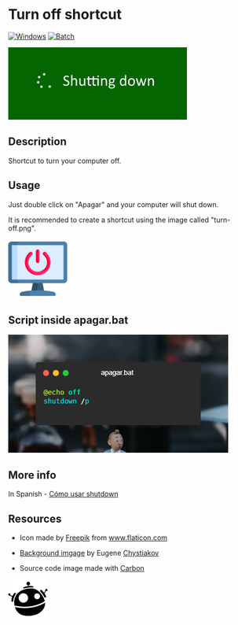 # Turn off shortcut
[![Windows](https://img.shields.io/badge/Windows%20Shortcut-0078D6?style=for-the-badge&logo=windows&logoColor=white)]()
[![Batch](https://img.shields.io/badge/batch-script-1f425f.svg)]()

[![shutting_down](./screenshots/shutting_down.jpg)]()

## Description
Shortcut to turn your computer off.

## Usage
Just double click on "Apagar" and your computer will shut down.

It is recommended to create a shortcut using the image called "turn-off.png".

<img src="./screenshots/turn-off.png" width="120px" alt="turn_off_icon">

## Script inside apagar.bat
[![Batch_script](./screenshots/code-apagar.bat.png)]()

## More info
In Spanish - [Cómo usar shutdown](https://www.ionos.es/digitalguide/servidores/configuracion/shutdown-con-cmd/)

## Resources
- <div>Icon made by <a href="https://www.freepik.com" title="Freepik">Freepik</a> from <a href="https://www.flaticon.com/" title="Flaticon">www.flaticon.com</a></div>

- [Background imgage](https://images.unsplash.com/photo-1565993545587-f0a82a0d09b9) by Eugene [Chystiakov](https://unsplash.com/@eugenechystiakov)

- Source code image made with [Carbon](https://carbon.now.sh/)

[![Freepik_icon](./screenshots/freepik_icon.png)]()
